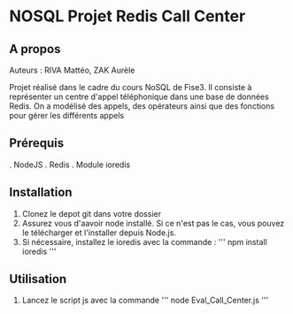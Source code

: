 # NOSQL Projet Redis Call Center

## A propos

Auteurs : RIVA Mattéo, ZAK Aurèle

Projet réalisé dans le cadre du cours NoSQL de Fise3. Il consiste à représenter un centre d'appel téléphonique dans une base de données Redis. On a modélisé des appels, des opérateurs ainsi que des fonctions pour gérer les différents appels

## Prérequis

. NodeJS
. Redis 
. Module ioredis

## Installation

1. Clonez le depot git dans votre dossier 
2. Assurez vous d'aavoir node installé. Si ce n'est pas le cas, vous pouvez le télécharger et l'installer depuis Node.js.
3. Si nécessaire, installez le ioredis avec la commande : 
'''
npm install ioredis
'''

## Utilisation 

1. Lancez le script js avec la commande
'''
node Eval_Call_Center.js
'''
